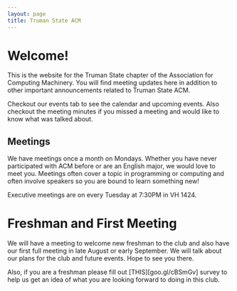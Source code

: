 ```yaml
---
layout: page
title: Truman State ACM
---
```


# Welcome!

This is the website for the Truman State chapter of the Association for Computing Machinery. You will find meeting updates here in addition to other important announcements related to Truman State ACM. 

Checkout our events tab to see the calendar and upcoming events. Also checkout the meeting minutes if you missed a meeting and would like to know what was talked about. 

## Meetings

We have meetings once a month on Mondays. Whether you have never participated with ACM before or are an English major, we would love to meet you. Meetings often cover a topic in programming or computing and often involve speakers so you are bound to learn something new!

Executive meetings are on every Tuesday at 7:30PM in VH 1424.

# Freshman and First Meeting

We will have a meeting to welcome new freshman to the club and also have our first full meeting in late August or early September. We will talk about our plans for the club and future events. Hope to see you there. 

Also, if you are a freshman please fill out [THIS][goo.gl/cBSmGv] survey to help us get an idea of what you are looking forward to doing in this club.

